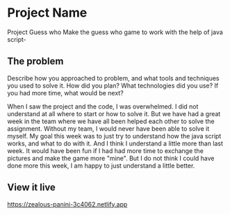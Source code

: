 # Project Name

Project Guess who
Make the guess who game to work with the help of java script-


## The problem

Describe how you approached to problem, and what tools and techniques you used to solve it. How did you plan? What technologies did you use? If you had more time, what would be next?

When I saw the project and the code, I was overwhelmed. I did not understand at all where to start or how to solve it. But we have had a great week in the team where we have all been helped each other to solve the assignment. Without my team, I would never have been able to solve it myself. My goal this week was to just try to understand how the java script works, and what to do with it. And I think I understand a little more than last week. It would have been fun if I had had more time to exchange the pictures and make the game more "mine". But I do not think I could have done more this week, I am happy to just understand a little better. 



## View it live

https://zealous-panini-3c4062.netlify.app
